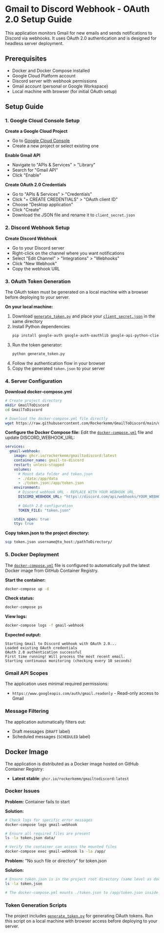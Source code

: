 # Gmail to Discord Webhook - OAuth 2.0 Setup Guide

This application monitors Gmail for new emails and sends notifications to Discord via webhooks. It uses OAuth 2.0 authentication and is designed for headless server deployment.

## Prerequisites

- Docker and Docker Compose installed
- Google Cloud Platform account
- Discord server with webhook permissions
- Gmail account (personal or Google Workspace)
- Local machine with browser (for initial OAuth setup)

## Setup Guide

### 1. Google Cloud Console Setup

**Create a Google Cloud Project**
- Go to [Google Cloud Console](https://console.cloud.google.com/)
- Create a new project or select existing one

**Enable Gmail API**
- Navigate to "APIs & Services" > "Library"
- Search for "Gmail API"
- Click "Enable"

**Create OAuth 2.0 Credentials**
- Go to "APIs & Services" > "Credentials"
- Click "+ CREATE CREDENTIALS" > "OAuth client ID"
- Choose "Desktop application"
- Click "Create"
- Download the JSON file and rename it to `client_secret.json`

### 2. Discord Webhook Setup

**Create Discord Webhook**
- Go to your Discord server
- Right-click on the channel where you want notifications
- Select "Edit Channel" > "Integrations" > "Webhooks"
- Click "New Webhook"
- Copy the webhook URL

### 3. OAuth Token Generation

The OAuth token must be generated on a local machine with a browser before deploying to your server.

**On your local machine:**

1. Download [`generate_token.py`](generate_token.py) and place your [`client_secret.json`](client_secret.json) in the same directory
2. Install Python dependencies:
   ```bash
   pip install google-auth google-auth-oauthlib google-api-python-client
   ```
3. Run the token generator:
   ```bash
   python generate_token.py
   ```
4. Follow the authentication flow in your browser
5. Copy the generated `token.json` to your server

### 4. Server Configuration

**Download docker-compose.yml**
```bash
# Create project directory
mkdir GmailToDiscord
cd GmailToDiscord

# Download the docker-compose.yml file directly
wget https://raw.githubusercontent.com/Rockerkemm/GmailToDiscord/main/docker-compose.yml
```

**Configure the Docker Compose file:**
Edit the [`docker-compose.yml`](docker-compose.yml) file and update DISCORD_WEBHOOK_URL:

```yaml
services:
  gmail-webhook:
    image: ghcr.io/rockerkemm/gmailtodiscord:latest
    container_name: gmail-to-discord
    restart: unless-stopped
    volumes:
      # Mount data folder and token.json
      - ./data:/app/data
      - ./token.json:/app/token.json
    environment:
      # Discord webhook URL - REPLACE WITH YOUR WEBHOOK URL
      DISCORD_WEBHOOK_URL: "https://discord.com/api/webhooks/YOUR_WEBHOOK_URL_HERE"
      
      # OAuth 2.0 configuration
      TOKEN_FILE: "token.json"

    stdin_open: true
    tty: true
```

**Copy token.json to the project directory:**
```bash
scp token.json username@to_host:/pathToDirectory/
```

### 5. Docker Deployment

The [`docker-compose.yml`](docker-compose.yml) file is configured to automatically pull the latest Docker image from GitHub Container Registry.

**Start the container:**
```bash
docker-compose up -d
```

**Check status:**
```bash
docker-compose ps
```

**View logs:**
```bash
docker-compose logs -f gmail-webhook
```

**Expected output:**
```
Starting Gmail to Discord webhook with OAuth 2.0...
Loaded existing OAuth credentials
OAuth 2.0 authentication successful
First time running! Will process the most recent email.
Starting continuous monitoring (checking every 10 seconds)
```

### Gmail API Scopes

The application uses minimal required permissions:
- `https://www.googleapis.com/auth/gmail.readonly` - Read-only access to Gmail

### Message Filtering

The application automatically filters out:
- Draft messages (`DRAFT` label)
- Scheduled messages (`SCHEDULED` label)

## Docker Image

The application is distributed as a Docker image hosted on GitHub Container Registry:
- **Latest stable**: `ghcr.io/rockerkemm/gmailtodiscord:latest`

### Docker Issues

**Problem:** Container fails to start

**Solution:**
```bash
# Check logs for specific error messages
docker-compose logs gmail-webhook

# Ensure all required files are present
ls -la token.json data/

# Verify the container can access the mounted files
docker-compose exec gmail-webhook ls -la /app/
```

**Problem:** "No such file or directory" for token.json

**Solution:**
```bash
# Ensure token.json is in the project root directory (same level as docker-compose.yml)
ls -la token.json

# The docker-compose.yml mounts ./token.json to /app/token.json inside the container
```

### Token Generation Scripts

The project includes [`generate_token.py`](generate_token.py) for generating OAuth tokens. Run this script on a local machine with browser access before deploying to your server.